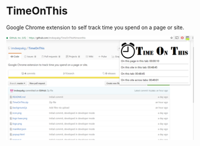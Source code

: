 # TimeOnThis
Google Chrome extension to self track time you spend on a page or site.

![Alt text](https://github.com/imdeepakg/TimeOnThis/blob/master/Capture.PNG?raw=true "Optional Title")
